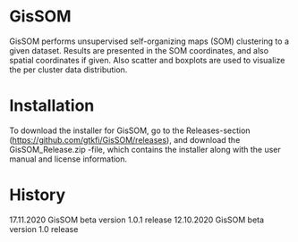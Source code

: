 # GisSOM
GisSOM performs unsupervised self-organizing maps (SOM) clustering to a given dataset. Results are presented in the SOM coordinates, and also spatial coordinates if given. Also scatter and boxplots are used to visualize the per cluster data distribution.

# Installation
To download the installer for GisSOM, go to the Releases-section (https://github.com/gtkfi/GisSOM/releases), and download the GisSOM_Release.zip -file, which contains the installer along with the user manual and license information.

# History
17.11.2020 GisSOM beta version 1.0.1 release
12.10.2020 GisSOM beta version 1.0 release
